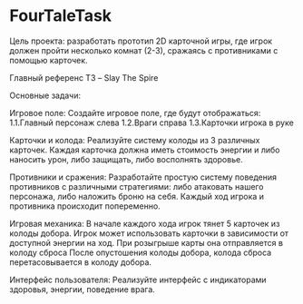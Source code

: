 # FourTaleTask

Цель проекта: разработать прототип 2D карточной игры, где игрок должен пройти несколько комнат (2-3), сражаясь с противниками с помощью карточек.

Главный референс ТЗ – Slay The Spire

Основные задачи:
 
Игровое поле:
Создайте игровое поле, где будут отображаться:
1.1.Главный персонаж слева
1.2.Враги справа
1.3.Карточки игрока в руке

Карточки и колода:
Реализуйте систему колоды из 3 различных карточек. Каждая карточка должна иметь стоимость энергии и либо наносить урон, либо защищать, либо восполнять здоровье.

Противники и сражения:
Разработайте простую систему поведения противников с различными стратегиями: либо атаковать нашего персонажа, либо наложить броню на себя.
Каждый ход игрока и противника происходит попеременно.

Игровая механика:
В начале каждого хода игрок тянет 5 карточек из колоды добора.
Игрок может использовать карточки в зависимости от доступной энергии на ход.
При розыгрыше карты она отправляется в колоду сброса
После опустошения колоды добора, колода сброса перетасовывается в колоду добора.

Интерфейс пользователя:
Реализуйте интерфейс с индикаторами здоровья, энергии, поведение врага.
